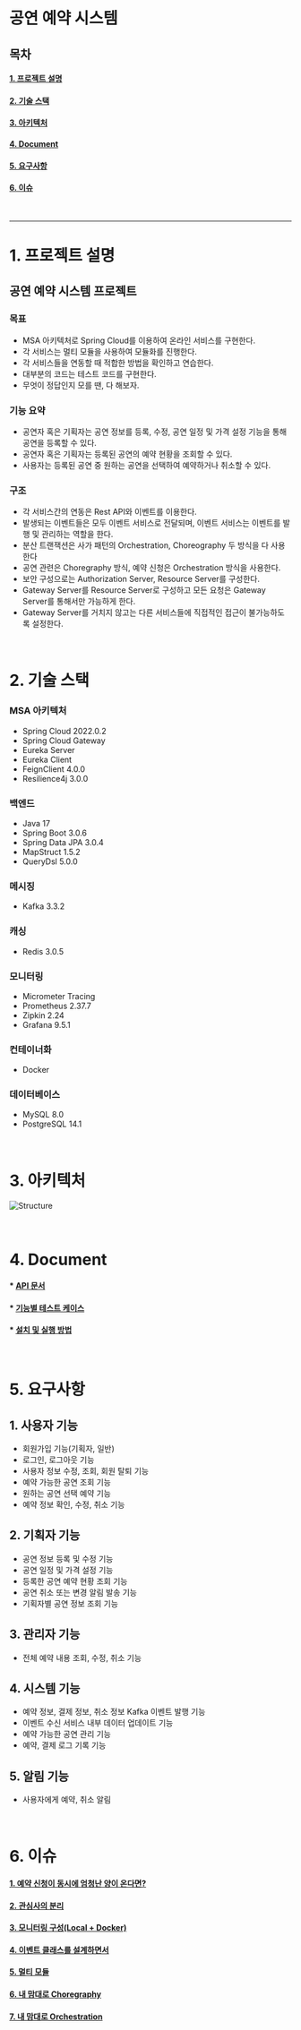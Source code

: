 # **공연 예약 시스템**

## **목차**

#### [1. 프로젝트 설명](#프로젝트-설명-1)

#### [2. 기술 스택](#2-기술-스택-1)

#### [3. 아키텍처](#3-아키텍처-1)

#### [4. Document](#4-document-1)

#### [5. 요구사항](#5-요구사항-1)

#### [6. 이슈](#6-이슈-1)

<br>

---

# **1. 프로젝트 설명**

## 공연 예약 시스템 프로젝트

### 목표

- MSA 아키텍처로 Spring Cloud를 이용하여 온라인 서비스를 구현한다.
- 각 서비스는 멀티 모듈을 사용하여 모듈화를 진행한다.
- 각 서비스들을 연동할 때 적합한 방법을 확인하고 연습한다.
- 대부분의 코드는 테스트 코드를 구현한다.
- 무엇이 정답인지 모를 땐, 다 해보자.

### 기능 요약

- 공연자 혹은 기획자는 공연 정보를 등록, 수정, 공연 일정 및 가격 설정 기능을 통해 공연을 등록할 수 있다.
- 공연자 혹은 기획자는 등록된 공연의 예약 현황을 조회할 수 있다.
- 사용자는 등록된 공연 중 원하는 공연을 선택하여 예약하거나 취소할 수 있다.

### 구조

- 각 서비스간의 연동은 Rest API와 이벤트를 이용한다.
- 발생되는 이벤트들은 모두 이벤트 서비스로 전달되며, 이벤트 서비스는 이벤트를 발행 및 관리하는 역할을 한다.
- 분산 트랜잭션은 사가 패턴의 Orchestration, Choreography 두 방식을 다 사용한다
- 공연 관련은 Choregraphy 방식, 예약 신청은 Orchestration 방식을 사용한다.
- 보안 구성으로는 Authorization Server, Resource Server를 구성한다.
- Gateway Server를 Resource Server로 구성하고 모든 요청은 Gateway Server를 통해서만 가능하게 한다.
- Gateway Server를 거치지 않고는 다른 서비스들에 직접적인 접근이 불가능하도록 설정한다.

<br>

# **2. 기술 스택**

### MSA 아키텍처

- Spring Cloud 2022.0.2
- Spring Cloud Gateway
- Eureka Server
- Eureka Client
- FeignClient 4.0.0
- Resilience4j 3.0.0

### 백엔드

- Java 17
- Spring Boot 3.0.6
- Spring Data JPA 3.0.4
- MapStruct 1.5.2
- QueryDsl 5.0.0

### 메시징

- Kafka 3.3.2

### 캐싱

- Redis 3.0.5

### 모니터링

- Micrometer Tracing
- Prometheus 2.37.7
- Zipkin 2.24
- Grafana 9.5.1

### 컨테이너화

- Docker

### 데이터베이스

- MySQL 8.0
- PostgreSQL 14.1

<br>

# **3. 아키텍처**

![Structure](./document/image/structure_v2.png)

<br>

# **4. Document**

#### \* [API 문서](./document/api-document.md)

#### \* [기능별 테스트 케이스](./document/test-case.md)

#### \* [설치 및 실행 방법](./document/install-document.md)

<br>

# **5. 요구사항**

## 1. 사용자 기능

- 회원가입 기능(기획자, 일반)
- 로그인, 로그아웃 기능
- 사용자 정보 수정, 조회, 회원 탈퇴 기능
- 예약 가능한 공연 조회 기능
- 원하는 공연 선택 예약 기능
- 예약 정보 확인, 수정, 취소 기능

## 2. 기획자 기능

- 공연 정보 등록 및 수정 기능
- 공연 일정 및 가격 설정 기능
- 등록한 공연 예약 현황 조회 기능
- 공연 취소 또는 변경 알림 발송 기능
- 기획자별 공연 정보 조회 기능

## 3. 관리자 기능

- 전체 예약 내용 조회, 수정, 취소 기능

## 4. 시스템 기능

- 예약 정보, 결제 정보, 취소 정보 Kafka 이벤트 발행 기능
- 이벤트 수신 서비스 내부 데이터 업데이트 기능
- 예약 가능한 공연 관리 기능
- 예약, 결제 로그 기록 기능

## 5. 알림 기능

- 사용자에게 예약, 취소 알림

<br>

# **6. 이슈**

#### [1. 예약 신청이 동시에 엄청난 양이 온다면?](./document/many-reservation.md)

#### [2. 관심사의 분리](./document/separation-of-concerns.md)

#### [3. 모니터링 구성(Local + Docker)](./document/monitoring-docker-local.md)

#### [4. 이벤트 클래스를 설계하면서](./document/event-class-design.md)

#### [5. 멀티 모듈]()

#### [6. 내 맘대로 Choregraphy]()

#### [7. 내 맘대로 Orchestration]()
